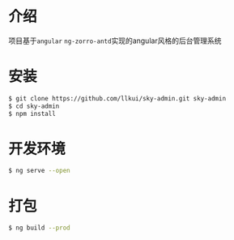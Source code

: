 # 介绍
项目基于`angular` `ng-zorro-antd`实现的angular风格的后台管理系统

# 安装
```bash
$ git clone https://github.com/llkui/sky-admin.git sky-admin
$ cd sky-admin
$ npm install
```

# 开发环境
```bash
$ ng serve --open
```

# 打包
```bash
$ ng build --prod
```
